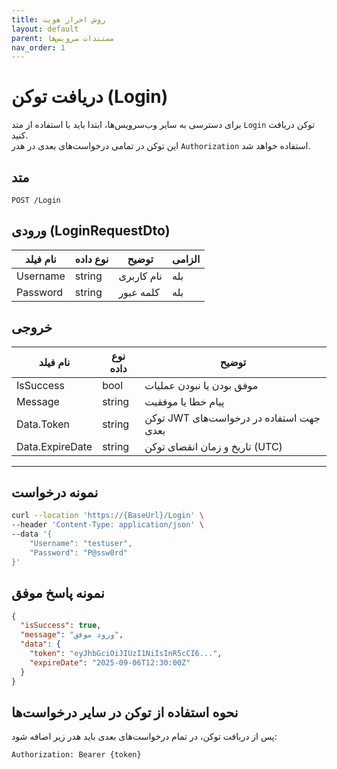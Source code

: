 ```yaml
---
title: روش احراز هویت
layout: default
parent: مستندات سرویس‌ها
nav_order: 1
---
```


# دریافت توکن (Login)

برای دسترسی به سایر وب‌سرویس‌ها، ابتدا باید با استفاده از متد `Login` توکن
دریافت کنید.\
این توکن در تمامی درخواست‌های بعدی در هدر `Authorization` استفاده خواهد
شد.

## متد

`POST /Login`

## ورودی (LoginRequestDto)

| نام فیلد | نوع داده | توضیح | الزامی |
| -------- | ------ | ---- | ----------- |
| Username | string |  نام کاربری | بله |
| Password | string |  کلمه عبور  | بله |

## خروجی 

| نام فیلد | نوع داده | توضیح |
| ----- | ---------- | -------- |
| IsSuccess | bool | موفق بودن یا نبودن عملیات |
| Message   | string | پیام خطا یا موفقیت |
| Data.Token | string | توکن JWT جهت استفاده در درخواست‌های بعدی |
| Data.ExpireDate | string | تاریخ و زمان انقضای توکن (UTC) |
  
---

## نمونه درخواست

``` bash
curl --location 'https://{BaseUrl}/Login' \
--header 'Content-Type: application/json' \
--data '{
    "Username": "testuser",
    "Password": "P@ssw0rd"
}'
```

## نمونه پاسخ موفق

``` json
{
  "isSuccess": true,
  "message": "ورود موفق",
  "data": {
    "token": "eyJhbGciOiJIUzI1NiIsInR5cCI6...",
    "expireDate": "2025-09-06T12:30:00Z"
  }
}
```

## نحوه استفاده از توکن در سایر درخواست‌ها

پس از دریافت توکن، در تمام درخواست‌های بعدی باید هدر زیر اضافه شود:

```
Authorization: Bearer {token}
```

